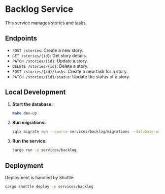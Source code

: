 # Backlog Service

This service manages stories and tasks.

## Endpoints

-   `POST /stories`: Create a new story.
-   `GET /stories/{id}`: Get story details.
-   `PATCH /stories/{id}`: Update a story.
-   `DELETE /stories/{id}`: Delete a story.
-   `POST /stories/{id}/tasks`: Create a new task for a story.
-   `PATCH /stories/{id}/status`: Update the status of a story.

## Local Development

1.  **Start the database:**

    ```sh
    make dev-up
    ```

2.  **Run migrations:**

    ```sh
    sqlx migrate run --source services/backlog/migrations --database-url $DATABASE_URL_BACKLOG
    ```

3.  **Run the service:**

    ```sh
    cargo run -p services/backlog
    ```

## Deployment

Deployment is handled by Shuttle.

```sh
cargo shuttle deploy -p services/backlog
```
